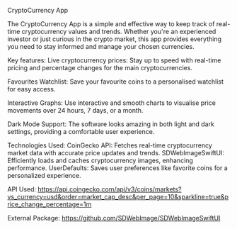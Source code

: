 CryptoCurrency App

The CryptoCurrency App is a simple and effective way to keep track of real-time cryptocurrency values and trends. 
Whether you're an experienced investor or just curious in the crypto market, this app provides everything you need to stay informed and manage your chosen currencies.


Key features:
Live cryptocurrency prices: Stay up to speed with real-time pricing and percentage changes for the main cryptocurrencies.

Favourites Watchlist: Save your favourite coins to a personalised watchlist for easy access.

Interactive Graphs: Use interactive and smooth charts to visualise price movements over 24 hours, 7 days, or a month.

Dark Mode Support: The software looks amazing in both light and dark settings, providing a comfortable user experience.


Technologies Used:
CoinGecko API: Fetches real-time cryptocurrency market data with accurate price updates and trends.
SDWebImageSwiftUI: Efficiently loads and caches cryptocurrency images, enhancing performance.
UserDefaults: Saves user preferences like favorite coins for a personalized experience.


API Used:
https://api.coingecko.com/api/v3/coins/markets?vs_currency=usd&order=market_cap_desc&per_page=10&sparkline=true&price_change_percentage=1m

External Package:
https://github.com/SDWebImage/SDWebImageSwiftUI


